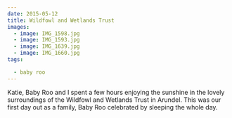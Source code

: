 ```yaml
---
date: 2015-05-12
title: Wildfowl and Wetlands Trust
images:
  - image: IMG_1598.jpg
  - image: IMG_1593.jpg
  - image: IMG_1639.jpg
  - image: IMG_1660.jpg
tags:

  - baby roo
---
```

Katie, Baby Roo and I spent a few hours enjoying the sunshine in the lovely surroundings of the Wildfowl and Wetlands Trust in Arundel. This was our first day out as a family, Baby Roo celebrated by sleeping the whole day. 